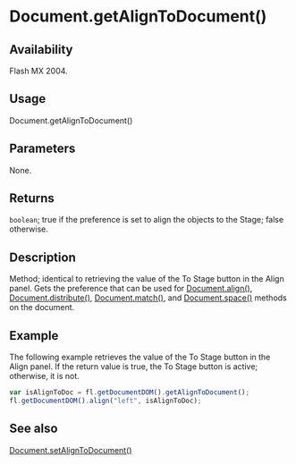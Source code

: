 # Document.getAlignToDocument()

## Availability

Flash MX 2004.

## Usage

Document.getAlignToDocument()

## Parameters

None.

## Returns

`boolean`; true if the preference is set to align the objects to the Stage; false otherwise.

## Description

Method; identical to retrieving the value of the To Stage button in the Align panel. Gets the preference that can be used for [Document.align()](../Document_object/Document13.md), [Document.distribute()](../Document_object/Document49.md), [Document.match()](../Document_object/Document120.md), and [Document.space()](../Document_object/Document67.md) methods on the document.

## Example

The following example retrieves the value of the To Stage button in the Align panel. If the return value is true, the To Stage button is active; otherwise, it is not.

```javascript
var isAlignToDoc = fl.getDocumentDOM().getAlignToDocument();
fl.getDocumentDOM().align("left", isAlignToDoc);
```

## See also

[Document.setAlignToDocument()](../Document_object/Document450.md)
